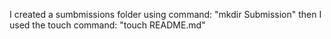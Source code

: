 I created a sumbmissions folder using command: "mkdir Submission" then I used the touch command: "touch README.md" 


